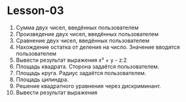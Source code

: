 # Lesson-03
1.	Сумма двух чисел, введённых пользователем
2.	Произведение двух чисел, введённых пользователем
3.	Сравнение двух чисел, введённых пользователем
4.	Нахождение остатка от деления на число. Значение вводятся пользователем
5.	Вывести результат выражения x² + y - z:2
6.	Площадь квадрата. Сторона задаётся пользователем.
7.	Площадь круга. Радиус задаётся пользователем.
8.	Площадь цилиндра.
9.	Решение квадратного уравнения через дискриминант.
10.	Вывести результат выражения 